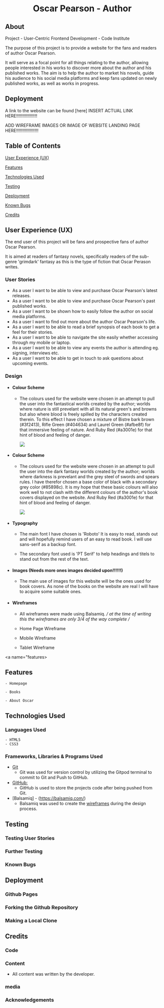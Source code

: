 <h1 align="center">Oscar Pearson - Author</h1>

## About

Project - User-Centric Frontend Development - Code Institute

The purpose of this project is to provide a website for the fans and readers of author Oscar Pearson.

It will serve as a focal point for all things relating to the author, allowing people interested in his works to discover more about the author and his published works.
The aim is to help the author to market his novels, guide his audience to his social media platforms and keep fans updated on newly published works, as well as works in progress.

## Deployment

A link to the website can be found [here] INSERT ACTUAL LINK HERE!!!!!!!!!!!!!!!!!

ADD WIREFRAME IMAGES OR IMAGE OF WEBSITE LANDING PAGE HERE!!!!!!!!!!!!!!!!!!

## Table of Contents

[User Experience (UX)](#UX)

[Features](#features)

[Technologies Used](#technologies)

[Testing](#testing)

[Deployment](#deployment)

[Known Bugs](#bugs)

[Credits](#credits)


<a name="UX"></a>
## User Experience (UX)

The end user of this project will be fans and prospective fans of author Oscar Pearson.

It is aimed at readers of fantasy novels, specifically readers of the sub-genre 'grimdark' fantasy as this is the type of fiction that Oscar Perason writes.

### User Stories

* As a user I want to be able to view and purchase Oscar Pearson's latest releases.
* As a user I want to be able to view and purchase Oscar Pearson's past published works.
* As a user I want to be shown how to easily follow the author on social media platforms.
* As a user I want to find out more about the author Oscar Pearson's life.
* As a user I want to be able to read a brief synopsis of each book to get a feel for their stories.
* As a user I want to be able to navigate the site easily whether accessing through my mobile or laptop.
* As a user I want to be able to view any events the author is attending eg. signing, interviews etc.
* As a user I want to be able to get in touch to ask questions about upcoming events.

### Design

- ####    Colour Scheme
    - The colours used for the website were chosen in an attempt to pull the user into the fantastical worlds created by the author; worlds where nature is still prevelant with all its natural green's and browns
     but also where blood is freely spilled by the characters created therein.
     To this effect I have chosen a mixture of Bistre bark brown (#3f2413), Rifle Green (#404634) and Laurel Green (#afbe8f) for that immersive feeling of nature. And Ruby Red (#a3001e) for that hint of blood and feeling of danger.

        <img src="INSERT IMAGE OF PALETTE HERE!!!!!!!!!!!!!!!!!!!!!">

- ####    Colour Scheme
    - The colours used for the website were chosen in an attempt to pull the user into the dark fantasy worlds created by the author; worlds where darkness is prevelant and the grey steel of swords and spears rules. 
    I have therefor chosen a base color of black with a secondary grey color (#85898c). It is my hope that these basic colours will also work well to not clash with the different colours of the author's book covers displayed on the website.
    And Ruby Red (#a3001e) for that hint of blood and feeling of danger.

        <img src="INSERT IMAGE OF PALETTE HERE!!!!!!!!!!!!!!!!!!!!!">

- ####    Typography
    - The main font I have chosen is 'Roboto' It is easy to read, stands out and will hopefully remind users of an easy to read book. I will use sans-serif as a backup font.

    - The secondary font used is 'PT Serif' to help headings and titels to stand out from the rest of the text.

- ####    Images (Needs more ones images decided upon!!!!!!)
    - The main use of images for this website will be the ones used for book covers. As none of the books on the website are real I will have to acquire some suitable ones.

- #### Wireframes
    - All wireframes were made using Balsamiq. */ at the time of writing this the wireframes are only 3/4 of the way complete /*
    - Home Page Wireframe

    - Mobile Wireframe

    - Tablet Wireframe

<a name="features></a>
## Features

    - Homepage

    - Books

    - About Oscar

## Technologies Used

### Languages Used

    - HTML5
    - CSS3

### Frameworks, Libraries & Programs Used

* [Git](https://git-scm.com/)
    - Git was used for version control by utilizing the Gitpod terminal to commit to Git and Push to GitHub.
* [GitHub:](https://github.com/)
    - GitHub is used to store the projects code after being pushed from Git.
* [Balsamiq] - (https://balsamiq.com/)
    - Balsamiq was used to create the [wireframes](https://github.com/) during the design process.

## Testing

### Testing User Stories

### Further Testing

### Known Bugs

## Deployment

### Github Pages

### Forking the Github Repository

### Making a Local Clone

## Credits

### Code

### Content

*   All content was written by the developer.

### media

### Acknowledgements